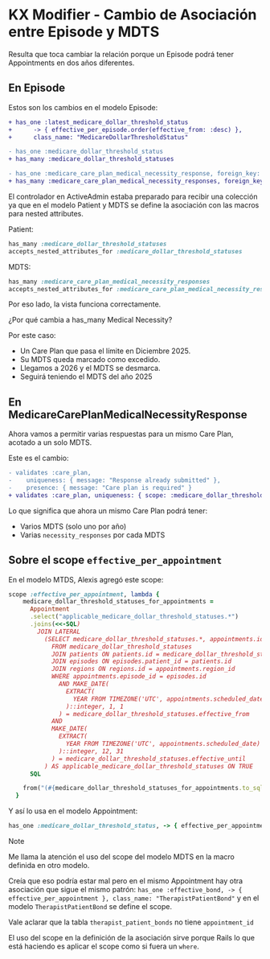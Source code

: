 # KX Modifier - Cambio de Asociación entre Episode y MDTS

Resulta que toca cambiar la relación porque un Episode podrá tener Appointments en dos años diferentes.

## En Episode

Estos son los cambios en el modelo Episode:
```diff
+ has_one :latest_medicare_dollar_threshold_status
+      -> { effective_per_episode.order(effective_from: :desc) },
+      class_name: "MedicareDollarThresholdStatus"

- has_one :medicare_dollar_threshold_status
+ has_many :medicare_dollar_threshold_statuses

- has_one :medicare_care_plan_medical_necessity_response, foreign_key: "care_plan_id"
+ has_many :medicare_care_plan_medical_necessity_responses, foreign_key: "care_plan_id"
```

El controlador en ActiveAdmin estaba preparado para recibir una colección ya que en el modelo Patient y MDTS se define la asociación con las macros para nested attributes.

Patient:
```ruby
has_many :medicare_dollar_threshold_statuses
accepts_nested_attributes_for :medicare_dollar_threshold_statuses
```

MDTS:
```ruby
has_many :medicare_care_plan_medical_necessity_responses
accepts_nested_attributes_for :medicare_care_plan_medical_necessity_responses, allow_destroy: true
```

Por eso lado, la vista funciona correctamente.

¿Por qué cambia a has_many Medical Necessity?

Por este caso:

- Un Care Plan que pasa el límite en Diciembre 2025.
- Su MDTS queda marcado como excedido.
- Llegamos a 2026 y el MDTS se desmarca.
- Seguirá teniendo el MDTS del año 2025


## En MedicareCarePlanMedicalNecessityResponse

Ahora vamos a permitir varias respuestas para un mismo Care Plan, acotado a un solo MDTS.

Este es el cambio:
```diff
- validates :care_plan,
-    uniqueness: { message: "Response already submitted" },
-    presence: { message: "Care plan is required" }
+ validates :care_plan, uniqueness: { scope: :medicare_dollar_threshold_status, message: "Response already submitted" }
```

Lo que significa que ahora un mismo Care Plan podrá tener:

- Varios MDTS (solo uno por año)
- Varias `necessity_responses` por cada MDTS


## Sobre el scope `effective_per_appointment`

En el modelo MTDS, Alexis agregó este scope:
```ruby
scope :effective_per_appointment, lambda {
    medicare_dollar_threshold_statuses_for_appointments =
      Appointment
      .select("applicable_medicare_dollar_threshold_statuses.*")
      .joins(<<-SQL)
        JOIN LATERAL
          (SELECT medicare_dollar_threshold_statuses.*, appointments.id AS appointment_id
            FROM medicare_dollar_threshold_statuses
            JOIN patients ON patients.id = medicare_dollar_threshold_statuses.patient_id
            JOIN episodes ON episodes.patient_id = patients.id
            JOIN regions ON regions.id = appointments.region_id
            WHERE appointments.episode_id = episodes.id
              AND MAKE_DATE(
                EXTRACT(
                  YEAR FROM TIMEZONE('UTC', appointments.scheduled_date) AT TIME ZONE regions.time_zone
                )::integer, 1, 1
              ) = medicare_dollar_threshold_statuses.effective_from
            AND
            MAKE_DATE(
              EXTRACT(
                YEAR FROM TIMEZONE('UTC', appointments.scheduled_date) AT TIME ZONE regions.time_zone
              )::integer, 12, 31
            ) = medicare_dollar_threshold_statuses.effective_until
          ) AS applicable_medicare_dollar_threshold_statuses ON TRUE
      SQL

    from("(#{medicare_dollar_threshold_statuses_for_appointments.to_sql}) medicare_dollar_threshold_statuses")
  }
```

Y así lo usa en el modelo Appointment:
```ruby
has_one :medicare_dollar_threshold_status, -> { effective_per_appointment }, class_name: "MedicareDollarThresholdStatus"
```

> [!Note]
> Me llama la atención el uso del scope del modelo MDTS en la macro definida en otro modelo.
> 
> Creía que eso podría estar mal pero en el mismo Appointment hay otra asociación que sigue el mismo patrón: `has_one :effective_bond, -> { effective_per_appointment }, class_name: "TherapistPatientBond"` y en el modelo `TherapistPatientBond` se define el scope.
>
> Vale aclarar que la tabla `therapist_patient_bonds` no tiene `appointment_id`

El uso del scope en la definición de la asociación sirve porque Rails lo que está haciendo es aplicar el scope como si fuera un `where`.